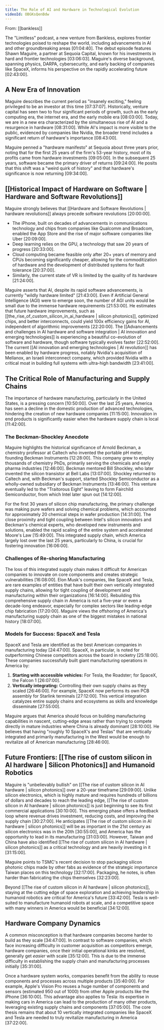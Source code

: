 ```yaml
---
title: The Role of AI and Hardware in Technological Evolution
videoId: OBGKsQenBdw
---
```


From: [[bankless]] <br/> 

The "Limitless" podcast, a new venture from Bankless, explores frontier technologies poised to reshape the world, including advancements in AI and other groundbreaking areas <a class="yt-timestamp" data-t="01:04:40">[01:04:40]</a>. The debut episode features Shawn Maguire, a partner at Sequoia Capital, known for his investments in hard and frontier technologies <a class="yt-timestamp" data-t="03:06:03">[03:06:03]</a>. Maguire's diverse background, spanning physics, DARPA, cybersecurity, and early backing of companies like SpaceX, informs his perspective on the rapidly accelerating future <a class="yt-timestamp" data-t="02:43:00">[02:43:00]</a>.

## A New Era of Innovation

Maguire describes the current period as "insanely exciting," feeling privileged to be an investor at this time <a class="yt-timestamp" data-t="07:37:07">[07:37:07]</a>. Historically, venture capital has seen two to four significant periods of growth, such as the early computing era, the internet era, and the early mobile era <a class="yt-timestamp" data-t="08:03:00">[08:03:00]</a>. Today, we are in a new era characterized by the simultaneous rise of AI and a resurgence in hardware <a class="yt-timestamp" data-t="08:31:00">[08:31:00]</a>. While AI's impact is more visible to the public, evidenced by companies like Nvidia, the broader trend includes a significant return of hardware's importance <a class="yt-timestamp" data-t="08:43:00">[08:43:00]</a>.

Maguire penned a "hardware manifesto" at Sequoia about three years prior, noting that for the first 25 years of the firm's 53-year history, most of its profits came from hardware investments <a class="yt-timestamp" data-t="09:05:00">[09:05:00]</a>. In the subsequent 25 years, software became the primary driver of returns <a class="yt-timestamp" data-t="09:24:00">[09:24:00]</a>. He posits that this shift was a "weird quirk of history" and that hardware's significance is now returning <a class="yt-timestamp" data-t="09:34:00">[09:34:00]</a>.

## [[Historical Impact of Hardware on Software | Hardware and Software Revolutions]]

Maguire strongly believes that [[Hardware and Software Revolutions | hardware revolutions]] always precede software revolutions <a class="yt-timestamp" data-t="20:00:00">[20:00:00]</a>.
*   The iPhone, built on decades of advancements in communications technology and chips from companies like Qualcomm and Broadcom, enabled the App Store and the rise of major software companies like Uber <a class="yt-timestamp" data-t="20:09:00">[20:09:00]</a>.
*   Deep learning relies on the GPU, a technology that saw 20 years of progress <a class="yt-timestamp" data-t="20:33:00">[20:33:00]</a>.
*   Cloud computing became feasible only after 20+ years of memory and CPUs becoming significantly cheaper, allowing for the commoditization of hardware and the development of distributed systems for fault tolerance <a class="yt-timestamp" data-t="20:37:00">[20:37:00]</a>.
*   Similarly, the current state of VR is limited by the quality of its hardware <a class="yt-timestamp" data-t="21:24:00">[21:24:00]</a>.

Maguire asserts that AI, despite its rapid software advancements, is currently "wildly hardware limited" <a class="yt-timestamp" data-t="21:43:00">[21:43:00]</a>. Even if Artificial General Intelligence (AGI) were to emerge soon, the number of AGI units would be small due to the immense hardware requirements <a class="yt-timestamp" data-t="21:53:00">[21:53:00]</a>. He estimates that future hardware improvements, such as [[the_rise_of_custom_silicon_in_ai_hardware | silicon photonics]], optimized chips, and better interconnects, could yield 100x efficiency gains for AI, independent of algorithmic improvements <a class="yt-timestamp" data-t="22:20:00">[22:20:00]</a>. The [[Advancements and challenges in AI hardware and software integration | AI innovation and emerging technologies]] is experiencing a beautiful co-evolution of software and hardware, though software typically evolves faster <a class="yt-timestamp" data-t="22:52:00">[22:52:00]</a>. The current [[AI innovation and emerging technologies | AI revolution]] has been enabled by hardware progress, notably Nvidia's acquisition of Mellanox, an Israeli interconnect company, which provided Nvidia with a critical moat in building full systems with ultra-high bandwidth <a class="yt-timestamp" data-t="23:41:00">[23:41:00]</a>.

## The Critical Role of Manufacturing and Supply Chains

The importance of hardware manufacturing, particularly in the United States, is a pressing concern <a class="yt-timestamp" data-t="10:50:00">[10:50:00]</a>. Over the last 25 years, America has seen a decline in the domestic production of advanced technologies, hindering the creation of new hardware companies <a class="yt-timestamp" data-t="11:15:00">[11:15:00]</a>. Innovation in end products is significantly easier when the hardware supply chain is local <a class="yt-timestamp" data-t="11:42:00">[11:42:00]</a>.

### The Beckman-Shockley Anecdote

Maguire highlights the historical significance of Arnold Beckman, a chemistry professor at Caltech who invented the portable pH meter, founding Beckman Instruments <a class="yt-timestamp" data-t="12:28:00">[12:28:00]</a>. This company grew to employ thousands of chemistry PhDs, primarily serving the chemicals and early pharma industries <a class="yt-timestamp" data-t="12:46:00">[12:46:00]</a>. Beckman mentored Bill Shockley, who later invented the silicon transistor at Bell Labs <a class="yt-timestamp" data-t="13:07:00">[13:07:00]</a>. Shockley returned to Caltech and, with Beckman's support, started Shockley Semiconductor as a wholly-owned subsidiary of Beckman Instruments <a class="yt-timestamp" data-t="13:46:00">[13:46:00]</a>. This venture eventually led to the "Traitorous Eight" leaving to form Fairchild Semiconductor, from which Intel later spun out <a class="yt-timestamp" data-t="14:12:00">[14:12:00]</a>.

For the first 30 years of silicon chip manufacturing, the primary challenge was making pure wafers and solving chemical problems, which accounted for approximately 20 chemical steps in wafer production <a class="yt-timestamp" data-t="14:31:00">[14:31:00]</a>. The close proximity and tight coupling between Intel's silicon innovators and Beckman's chemical experts, who developed new instruments and solutions, enabled the rapid scaling of the entire system and accelerated Moore's Law <a class="yt-timestamp" data-t="15:49:00">[15:49:00]</a>. This integrated supply chain, which America largely lost over the last 25 years, particularly to China, is crucial for fostering innovation <a class="yt-timestamp" data-t="16:06:00">[16:06:00]</a>.

### Challenges of Re-shoring Manufacturing

The loss of this integrated supply chain makes it difficult for American companies to innovate on core components and creates strategic vulnerabilities <a class="yt-timestamp" data-t="16:08:00">[16:08:00]</a>. Elon Musk's companies, like SpaceX and Tesla, are rare examples of entities that have built their own vertically integrated supply chains, allowing for tight coupling of development and manufacturing within their organizations <a class="yt-timestamp" data-t="16:14:00">[16:14:00]</a>. Rebuilding this comprehensive supply chain in America is not a five-year or even a decade-long endeavor, especially for complex sectors like leading-edge chip fabrication <a class="yt-timestamp" data-t="17:20:00">[17:20:00]</a>. Maguire views the offshoring of America's manufacturing supply chain as one of the biggest mistakes in national history <a class="yt-timestamp" data-t="18:07:00">[18:07:00]</a>.

### Models for Success: SpaceX and Tesla

SpaceX and Tesla are identified as the best American companies in manufacturing today <a class="yt-timestamp" data-t="24:47:00">[24:47:00]</a>. SpaceX, in particular, is noted for outperforming Chinese competitors across the board in rocketry <a class="yt-timestamp" data-t="25:18:00">[25:18:00]</a>. These companies successfully built giant manufacturing operations in America by:
1.  **Starting with accessible vehicles:** For Tesla, the Roadster; for SpaceX, the Falcon 1 <a class="yt-timestamp" data-t="26:07:00">[26:07:00]</a>.
2.  **Vertically integrating:** Controlling their own supply chains as they scaled <a class="yt-timestamp" data-t="26:46:00">[26:46:00]</a>. For example, SpaceX now performs its own PCB assembly for Starlink terminals <a class="yt-timestamp" data-t="27:12:00">[27:12:00]</a>.
This vertical integration catalyzes entire supply chains and ecosystems as skills and knowledge disseminate <a class="yt-timestamp" data-t="27:55:00">[27:55:00]</a>.

Maguire argues that America should focus on building manufacturing capabilities in nascent, cutting-edge areas rather than trying to compete directly in mature industries where China is already dominant <a class="yt-timestamp" data-t="28:10:00">[28:10:00]</a>. He believes that having "roughly 10 SpaceX's and Teslas" that are vertically integrated and primarily manufacturing in the West would be enough to revitalize all of American manufacturing <a class="yt-timestamp" data-t="28:46:00">[28:46:00]</a>.

## Future Frontiers: [[The rise of custom silicon in AI hardware | Silicon Photonics]] and Humanoid Robotics

Maguire is "unbelievably bullish" on [[The rise of custom silicon in AI hardware | silicon photonics]] over a 20-year timeframe <a class="yt-timestamp" data-t="29:09:00">[29:09:00]</a>. Unlike silicon electronics, which is highly mature and requires hundreds of billions of dollars and decades to reach the leading edge, [[The rise of custom silicon in AI hardware | silicon photonics]] is just beginning to see its first commercial applications <a class="yt-timestamp" data-t="30:10:00">[30:10:00]</a>. This emerging phase offers a feedback loop where revenue drives investment, reducing costs, and improving the supply chain <a class="yt-timestamp" data-t="30:27:00">[30:27:00]</a>. He anticipates [[The rise of custom silicon in AI hardware | silicon photonics]] will be as important in the 21st century as silicon electronics was in the 20th <a class="yt-timestamp" data-t="30:55:00">[30:55:00]</a>, and America has the opportunity to lead in its manufacturing <a class="yt-timestamp" data-t="31:03:00">[31:03:00]</a>. However, Taiwan and China have also identified [[The rise of custom silicon in AI hardware | silicon photonics]] as a critical technology and are heavily investing in it <a class="yt-timestamp" data-t="31:15:00">[31:15:00]</a>.

Maguire points to TSMC's recent decision to stop packaging silicon photonic chips made by other fabs as evidence of the strategic importance Taiwan places on this technology <a class="yt-timestamp" data-t="32:17:00">[32:17:00]</a>. Packaging, he notes, is often harder than fabricating the chips themselves <a class="yt-timestamp" data-t="32:23:00">[32:23:00]</a>.

Beyond [[The rise of custom silicon in AI hardware | silicon photonics]], staying at the cutting edge of space exploration and achieving leadership in humanoid robotics are critical for America's future <a class="yt-timestamp" data-t="33:42:00">[33:42:00]</a>. Tesla is well-suited to manufacture humanoid robots at scale, and a competitive space with many winners in America would be beneficial <a class="yt-timestamp" data-t="34:12:00">[34:12:00]</a>.

## Hardware Company Dynamics

A common misconception is that hardware companies become harder to build as they scale <a class="yt-timestamp" data-t="34:47:00">[34:47:00]</a>. In contrast to software companies, which face increasing difficulty in customer acquisition as competitors emerge, hardware companies, once their initial operational kinks are resolved, generally get *easier* with scale <a class="yt-timestamp" data-t="35:12:00">[35:12:00]</a>. This is due to the immense difficulty in establishing the supply chain and manufacturing processes initially <a class="yt-timestamp" data-t="35:21:00">[35:31:00]</a>.

Once a hardware system works, companies benefit from the ability to reuse components and processes across multiple products <a class="yt-timestamp" data-t="35:40:00">[35:40:00]</a>. For example, Apple's Vision Pro reuses a huge number of components and sensors (estimated 950 out of 1000) from other Apple products like the iPhone <a class="yt-timestamp" data-t="36:10:00">[36:10:00]</a>. This advantage also applies to Tesla: its expertise in making cars in America can lead to the production of many other products, leveraging existing supply chains and components <a class="yt-timestamp" data-t="37:05:00">[37:05:00]</a>. The core thesis remains that about 10 vertically integrated companies like SpaceX and Tesla are needed to truly revitalize manufacturing in America <a class="yt-timestamp" data-t="37:22:00">[37:22:00]</a>.